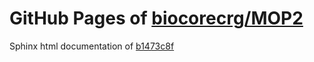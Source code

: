 GitHub Pages of [biocorecrg/MOP2](https://github.com/biocorecrg/MOP2.git)
===
Sphinx html documentation of [b1473c8f](https://github.com/biocorecrg/MOP2/tree/b1473c8fa46d9d19f0194ba70ace136d02f2cd77)
